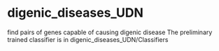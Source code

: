 # digenic_diseases_UDN
find pairs of genes capable of causing digenic disease
The preliminary trained classifier is in digenic_diseases_UDN/Classifiers
